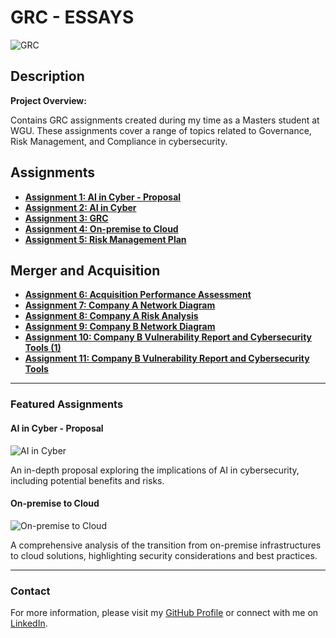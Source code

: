 # GRC - ESSAYS

![GRC](https://i.imgur.com/5RRAMy4.png)

## Description

**Project Overview:**

Contains GRC assignments created during my time as a Masters student at WGU. These assignments cover a range of topics related to Governance, Risk Management, and Compliance in cybersecurity.

## Assignments

- [**Assignment 1: AI in Cyber - Proposal**](https://github.com/SkerdH/GRC/blob/main/AI%20in%20Cyber%20-%20Proposal.pdf)
- [**Assignment 2: AI in Cyber**](https://github.com/SkerdH/GRC/blob/main/AI%20in%20Cyber.pdf)
- [**Assignment 3: GRC**](https://github.com/SkerdH/GRC/blob/main/GRC.pdf)
- [**Assignment 4: On-premise to Cloud**](https://github.com/SkerdH/GRC/blob/main/Onpremise%20to%20Cloud.pdf)
- [**Assignment 5: Risk Management Plan**](https://github.com/SkerdH/GRC/blob/main/Risk%20Managment%20Plan.pdf)

## Merger and Acquisition

- [**Assignment 6: Acquisition Performance Assessment**](https://github.com/SkerdH/GRC/blob/main/Merger%20and%20Acquisition/Acquistion%20Performance%20Assessment.pdf)
- [**Assignment 7: Company A Network Diagram**](https://github.com/SkerdH/GRC/blob/main/Merger%20and%20Acquisition/Company%20A%20Network%20Diagram.pdf)
- [**Assignment 8: Company A Risk Analysis**](https://github.com/SkerdH/GRC/blob/main/Merger%20and%20Acquisition/Company%20A%20Risk%20Analysis.pdf)
- [**Assignment 9: Company B Network Diagram**](https://github.com/SkerdH/GRC/blob/main/Merger%20and%20Acquisition/Company%20B%20Network%20Diagram.pdf)
- [**Assignment 10: Company B Vulnerability Report and Cybersecurity Tools (1)**](https://github.com/SkerdH/GRC/blob/main/Merger%20and%20Acquisition/Company%20B%20Vulnerability%20Report%20and%20Cybersecurity%20Tools%20(1).pdf)
- [**Assignment 11: Company B Vulnerability Report and Cybersecurity Tools**](https://github.com/SkerdH/GRC/blob/main/Merger%20and%20Acquisition/Company%20B%20Vulnerability%20Report%20and%20Cybersecurity%20Tools.pdf)

---

### Featured Assignments

#### AI in Cyber - Proposal
![AI in Cyber](https://i.imgur.com/MzgtykH.png)

An in-depth proposal exploring the implications of AI in cybersecurity, including potential benefits and risks.

#### On-premise to Cloud
![On-premise to Cloud](https://i.imgur.com/K504y9g.png)

A comprehensive analysis of the transition from on-premise infrastructures to cloud solutions, highlighting security considerations and best practices.

---

### Contact

For more information, please visit my [GitHub Profile](https://github.com/SkerdH) or connect with me on [LinkedIn](https://www.linkedin.com/in/skerdilaid-hoti).
